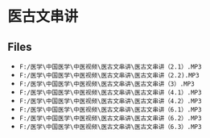 # 医古文串讲

## Files

- `F:/医学\中国医学\中医视频\医古文串讲\医古文串讲（2.1）.MP3`
- `F:/医学\中国医学\中医视频\医古文串讲\医古文串讲（2.2).MP3`
- `F:/医学\中国医学\中医视频\医古文串讲\医古文串讲（3）.MP3`
- `F:/医学\中国医学\中医视频\医古文串讲\医古文串讲（4.1）.MP3`
- `F:/医学\中国医学\中医视频\医古文串讲\医古文串讲（4.2）.MP3`
- `F:/医学\中国医学\中医视频\医古文串讲\医古文串讲（6.1）.MP3`
- `F:/医学\中国医学\中医视频\医古文串讲\医古文串讲（6.2）.MP3`
- `F:/医学\中国医学\中医视频\医古文串讲\医古文串讲（6.3）.MP3`
